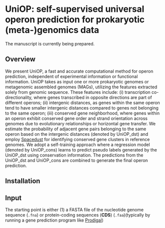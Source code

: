 # UniOP: self-supervised universal operon prediction for prokaryotic (meta-)genomics data
The manuscript is currently being prepared.

## Overview
We present UniOP, a fast and accurate computational method for operon prediction, independent of experimental information or functional information. UniOP takes as input one or more prokaryotic genomes or metagenomic assembled genomes (MAGs), utilizing the features extracted solely from genomic sequence. These features include:
(i) transcription co-directionality, where genes transcribed in opposite directions are part of different operons;
(ii) intergenic distances, as genes within the same operon tend to have smaller intergenic distances compared to genes not belonging to the same operon; 
(iii) conserved gene neighborhood, where genes within an operon exhibit conserved gene order and strand orientation across genomes due to evolutionary relationships or horizontal gene transfer. 
We estimate the probability of adjacent gene pairs belonging to the same operon based on the intergenic distances (denoted by UniOP_dst) and employ [Spacedust](https://github.com/soedinglab/spacedust) for identifying conserved gene clusters in reference genomes. We adopt a self-training approach where a regression model (denoted by UniOP_cons) learns to predict pseudo labels generated by the UniOP_dst using conservation information. The predictions from the UniOP_dst and UniOP_cons are combined to generate the final operon prediction. 


## Installation

## Input
The starting point is either (1) a FASTA file of the nucleotide genome sequence (`.fna`) or protein-coding sequences (**CDS**) (`.faa`)(typically by running a gene prediction program like [Prodigal](https://github.com/hyattpd/Prodigal))
